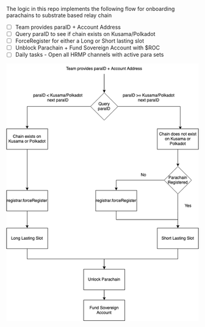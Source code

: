 The logic in this repo implements the following flow for onboarding parachains to substrate based relay chain

-   [ ] Team provides paraID + Account Address
-   [ ] Query paraID to see if chain exists on Kusama/Polkadot
-   [ ] ForceRegister for either a Long or Short lasting slot
-   [ ] Unblock Parachain + Fund Sovereign Account with $ROC
-   [ ] Daily tasks - Open all HRMP channels with active para sets

![para-onboarding-flow](./assets/para-onboarding-flow.png)

